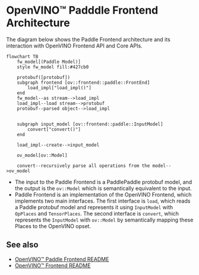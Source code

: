 # OpenVINO™ Padddle Frontend Architecture

The diagram below shows the Paddle Frontend architecture and its interaction with OpenVINO Frontend API and Core APIs.

```mermaid
flowchart TB
    fw_model[(Paddle Model)]
    style fw_model fill:#427cb0
    
    protobuf([protobuf])
    subgraph frontend [ov::frontend::paddle::FrontEnd]
        load_impl["load_impl()"]
    end
    fw_model--as stream-->load_impl
    load_impl--load stream-->protobuf
    protobuf--parsed object-->load_impl
    
    
    subgraph input_model [ov::frontend::paddle::InputModel]
        convert["convert()"]
    end
    
    load_impl--create-->input_model
    
    ov_model[ov::Model]
    
    convert--recursively parse all operations from the model-->ov_model
```

* The input to the Paddle Frontend is a PaddlePaddle protobuf model, and the output is the `ov::Model` which is semantically equivalent to the input.
* Paddle Frontend is an implementation of the OpenVINO Frontend, which implements two main interfaces. The first interface is `load`, which reads a Paddle protobuf model and represents it using `InputModel` with `OpPlaces` and `TensorPlaces`. The second interface is `convert`, which represents the `InputModel` with `ov::Model` by semantically mapping these Places to the OpenVINO opset.


## See also
 * [OpenVINO™ Paddle Frontend README](../README.md)
 * [OpenVINO™ Frontend README](../../README.md)
